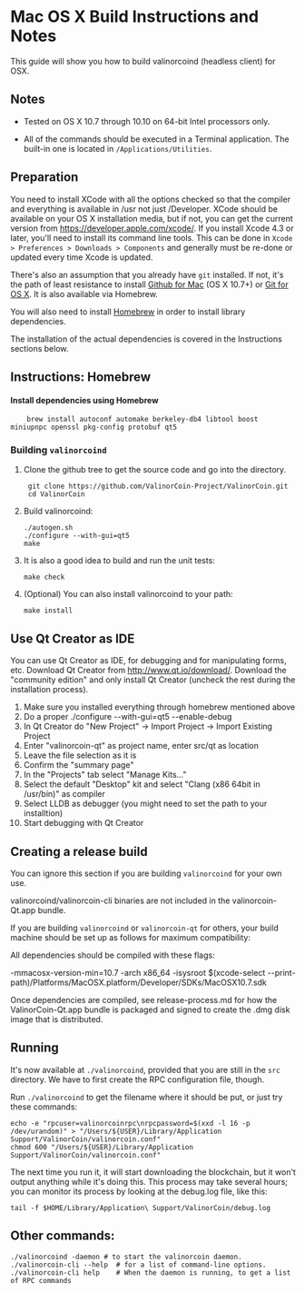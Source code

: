 Mac OS X Build Instructions and Notes
====================================
This guide will show you how to build valinorcoind (headless client) for OSX.

Notes
-----

* Tested on OS X 10.7 through 10.10 on 64-bit Intel processors only.

* All of the commands should be executed in a Terminal application. The
built-in one is located in `/Applications/Utilities`.

Preparation
-----------

You need to install XCode with all the options checked so that the compiler
and everything is available in /usr not just /Developer. XCode should be
available on your OS X installation media, but if not, you can get the
current version from https://developer.apple.com/xcode/. If you install
Xcode 4.3 or later, you'll need to install its command line tools. This can
be done in `Xcode > Preferences > Downloads > Components` and generally must
be re-done or updated every time Xcode is updated.

There's also an assumption that you already have `git` installed. If
not, it's the path of least resistance to install [Github for Mac](https://mac.github.com/)
(OS X 10.7+) or
[Git for OS X](https://code.google.com/p/git-osx-installer/). It is also
available via Homebrew.

You will also need to install [Homebrew](http://brew.sh) in order to install library
dependencies.

The installation of the actual dependencies is covered in the Instructions
sections below.

Instructions: Homebrew
----------------------

#### Install dependencies using Homebrew

        brew install autoconf automake berkeley-db4 libtool boost miniupnpc openssl pkg-config protobuf qt5

### Building `valinorcoind`

1. Clone the github tree to get the source code and go into the directory.

        git clone https://github.com/ValinorCoin-Project/ValinorCoin.git
        cd ValinorCoin

2.  Build valinorcoind:

        ./autogen.sh
        ./configure --with-gui=qt5
        make

3.  It is also a good idea to build and run the unit tests:

        make check

4.  (Optional) You can also install valinorcoind to your path:

        make install

Use Qt Creator as IDE
------------------------
You can use Qt Creator as IDE, for debugging and for manipulating forms, etc.
Download Qt Creator from http://www.qt.io/download/. Download the "community edition" and only install Qt Creator (uncheck the rest during the installation process).

1. Make sure you installed everything through homebrew mentioned above
2. Do a proper ./configure --with-gui=qt5 --enable-debug
3. In Qt Creator do "New Project" -> Import Project -> Import Existing Project
4. Enter "valinorcoin-qt" as project name, enter src/qt as location
5. Leave the file selection as it is
6. Confirm the "summary page"
7. In the "Projects" tab select "Manage Kits..."
8. Select the default "Desktop" kit and select "Clang (x86 64bit in /usr/bin)" as compiler
9. Select LLDB as debugger (you might need to set the path to your installtion)
10. Start debugging with Qt Creator

Creating a release build
------------------------
You can ignore this section if you are building `valinorcoind` for your own use.

valinorcoind/valinorcoin-cli binaries are not included in the valinorcoin-Qt.app bundle.

If you are building `valinorcoind` or `valinorcoin-qt` for others, your build machine should be set up
as follows for maximum compatibility:

All dependencies should be compiled with these flags:

 -mmacosx-version-min=10.7
 -arch x86_64
 -isysroot $(xcode-select --print-path)/Platforms/MacOSX.platform/Developer/SDKs/MacOSX10.7.sdk

Once dependencies are compiled, see release-process.md for how the ValinorCoin-Qt.app
bundle is packaged and signed to create the .dmg disk image that is distributed.

Running
-------

It's now available at `./valinorcoind`, provided that you are still in the `src`
directory. We have to first create the RPC configuration file, though.

Run `./valinorcoind` to get the filename where it should be put, or just try these
commands:

    echo -e "rpcuser=valinorcoinrpc\nrpcpassword=$(xxd -l 16 -p /dev/urandom)" > "/Users/${USER}/Library/Application Support/ValinorCoin/valinorcoin.conf"
    chmod 600 "/Users/${USER}/Library/Application Support/ValinorCoin/valinorcoin.conf"

The next time you run it, it will start downloading the blockchain, but it won't
output anything while it's doing this. This process may take several hours;
you can monitor its process by looking at the debug.log file, like this:

    tail -f $HOME/Library/Application\ Support/ValinorCoin/debug.log

Other commands:
-------

    ./valinorcoind -daemon # to start the valinorcoin daemon.
    ./valinorcoin-cli --help  # for a list of command-line options.
    ./valinorcoin-cli help    # When the daemon is running, to get a list of RPC commands
